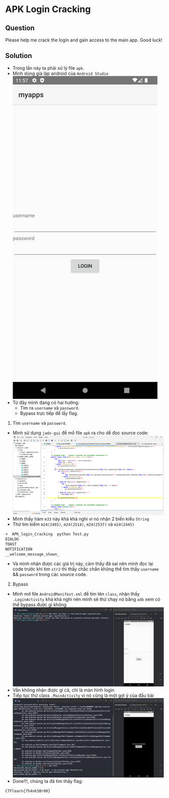 # APK Login Cracking

## Question
Please help me crack the login and gain access to the main app. Good luck!

## Solution
- Trong lần này ta phải xử lý file `apk`.
- Mình dùng giả lập android của `Android Studio`
![Login Screen](image/login_screen.png)
- Từ đây mình đang có hai hướng: 
	- Tìm ra `username` và `password`.
	- Bypass trực tiếp để lấy flag.
1. Tìm `username` và `password`.
- Mình sử dụng `jadx-gui` để mổ file `apk` ra cho dễ đọc source code: 
![source code trong jadx](image/source_code_jadx.png)
- Mình thấy hàm `m33` này khá khả nghi vì nó nhận 2 biến kiểu `String`
- Thử tìm kiếm `m24(2491)`, `m24(2514)`, `m24(2537)` và `m24(2445)`
```
➜  APK_login_Cracking  python Test.py
DIALOG
TOAST
NOTIFICATION
__welcome_message_shown_
```
- Và mình nhận được các giá trị này, cảm thấy đã sai nên mình đọc lại code trước khi tìm `str2` thì thấy chắc chắn không thể tìm thấy `username` && `password` trong các source code.
2. Bypass
- Mình mở file `AndroidManifest.xml` để tìm tên `class`, nhận thấy `.LoginActivity` khá khả nghi nên mình sẽ thử chạy nó bằng `adb` xem có thể bypass được gì không
![Start .LoginActivity](image/start_LoginAct.png)
- Vẫn không nhận được gì cả, chỉ là màn hình login
- Tiếp tục thử class `.MainActivity` vì nó cũng là một gợi ý của đầu bài
![Start .MainActivity](image/Start_MainActivity.png)
- Done!!!, chúng ta đã tìm thấy flag: 
```
CTFlearn{7h4nk5Br00}
```